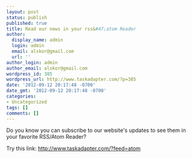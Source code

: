 ```yaml
---
layout: post
status: publish
published: true
title: Read our news in your rss&#47;atom Reader
author:
  display_name: admin
  login: admin
  email: alskor@gmail.com
  url: ''
author_login: admin
author_email: alskor@gmail.com
wordpress_id: 385
wordpress_url: http://www.taskadapter.com/?p=385
date: '2012-09-12 20:17:48 -0700'
date_gmt: '2012-09-12 20:17:48 -0700'
categories:
- Uncategorized
tags: []
comments: []
---
```

<p>Do you know you can subscribe to our website's updates to see them in your favorite RSS&#47;Atom Reader?</p>
<p>Try this link:&nbsp;<a href="http://www.taskadapter.com&#47;?feed=atom">http:&#47;&#47;www.taskadapter.com&#47;?feed=atom</a></p>
